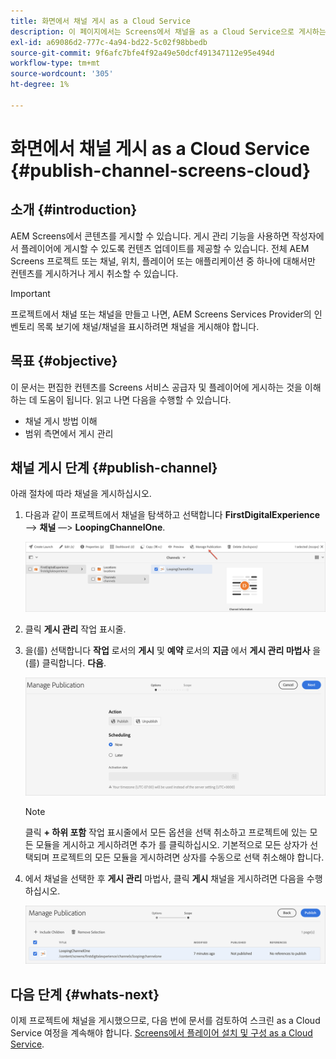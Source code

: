 ```yaml
---
title: 화면에서 채널 게시 as a Cloud Service
description: 이 페이지에서는 Screens에서 채널을 as a Cloud Service으로 게시하는 방법에 대해 설명합니다.
exl-id: a69086d2-777c-4a94-bd22-5c02f98bbedb
source-git-commit: 9f6afc7bfe4f92a49e50dcf491347112e95e494d
workflow-type: tm+mt
source-wordcount: '305'
ht-degree: 1%

---
```


# 화면에서 채널 게시 as a Cloud Service {#publish-channel-screens-cloud}

## 소개 {#introduction}

AEM Screens에서 콘텐츠를 게시할 수 있습니다. 게시 관리 기능을 사용하면 작성자에서 플레이어에 게시할 수 있도록 컨텐츠 업데이트를 제공할 수 있습니다. 전체 AEM Screens 프로젝트 또는 채널, 위치, 플레이어 또는 애플리케이션 중 하나에 대해서만 컨텐츠를 게시하거나 게시 취소할 수 있습니다.

>[!IMPORTANT]
>프로젝트에서 채널 또는 채널을 만들고 나면, AEM Screens Services Provider의 인벤토리 목록 보기에 채널/채널을 표시하려면 채널을 게시해야 합니다.

## 목표 {#objective}

이 문서는 편집한 컨텐츠를 Screens 서비스 공급자 및 플레이어에 게시하는 것을 이해하는 데 도움이 됩니다. 읽고 나면 다음을 수행할 수 있습니다.

* 채널 게시 방법 이해
* 범위 측면에서 게시 관리

## 채널 게시 단계 {#publish-channel}

아래 절차에 따라 채널을 게시하십시오.

1. 다음과 같이 프로젝트에서 채널을 탐색하고 선택합니다 **FirstDigitalExperience** —> **채널** —> **LoopingChannelOne**.

   ![](/help/screens-cloud/assets/create-content/managepub-1.png)

1. 클릭 **게시 관리** 작업 표시줄.

1. 을(를) 선택합니다 **작업** 로서의 **게시** 및 **예약** 로서의 **지금** 에서 **게시 관리 마법사** 을(를) 클릭합니다. **다음**.

   ![](/help/screens-cloud/assets/create-content/managepub-2.png)

   >[!NOTE]
   >클릭 **+ 하위 포함** 작업 표시줄에서 모든 옵션을 선택 취소하고 프로젝트에 있는 모든 모듈을 게시하고 게시하려면 추가 를 클릭하십시오. 기본적으로 모든 상자가 선택되며 프로젝트의 모든 모듈을 게시하려면 상자를 수동으로 선택 취소해야 합니다.

1. 에서 채널을 선택한 후 **게시 관리** 마법사, 클릭 **게시** 채널을 게시하려면 다음을 수행하십시오.

   ![](/help/screens-cloud/assets/create-content/managepub-3.png)


## 다음 단계 {#whats-next}

이제 프로젝트에 채널을 게시했으므로, 다음 번에 문서를 검토하여 스크린 as a Cloud Service 여정을 계속해야 합니다. [Screens에서 플레이어 설치 및 구성 as a Cloud Service](/help/screens-cloud/managing-players-registration/installing-screens-cloud-player.md).
